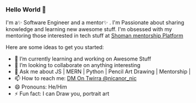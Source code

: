 ### Hello World 👋

I'm a✨ Software Engineer and a mentor✨ . I'm Passionate about sharing knowledge and learning new awesome stuff. I'm obsessed with my mentoring those interested in tech stuff at [Shoman mentorship Platform](https://shoman.netlify.app/)

Here are some ideas to get you started:

- 🔭 I’m currently learning and working on Awesome Stuff
- 👯 I’m looking to collaborate on anything interesting
- 💬 Ask me about JS | MERN | Python | Pencil Art Drawing | Mentorship | 
- 📫 How to reach me: [DM On Twirra @nicanor_nic](https://twitter.com/nicanor_nic)
- 😄 Pronouns: He/Him
- ⚡ Fun fact: I can Draw you, portrait art
